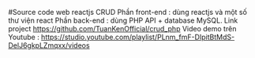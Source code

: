 #Source code web reactjs CRUD 
Phần front-end : dùng reactjs và một số thư viện react
Phần back-end : dùng PHP API + database MySQL. Link project https://github.com/TuanKenOfficial/crud_php
Video demo trên Youtube : https://studio.youtube.com/playlist/PLnm_fmF-DIpitBtMdS-DelJ6gkpLZmqxx/videos
